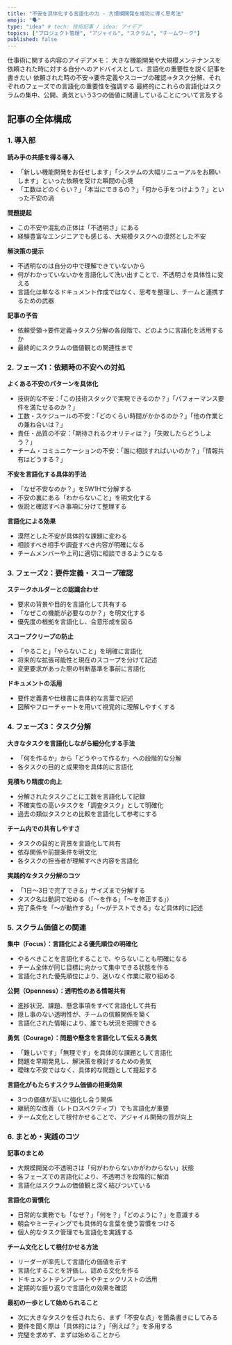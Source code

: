 ```yaml
---
title: "不安を具体化する言語化の力 - 大規模開発を成功に導く思考法"
emoji: "🗣️"
type: "idea" # tech: 技術記事 / idea: アイデア
topics: ["プロジェクト管理", "アジャイル", "スクラム", "チームワーク"]
published: false
---
```


仕事術に関する内容のアイデアメモ：
大きな機能開発や大規模メンテナンスを依頼された時に対する自分へのアドバイスとして、言語化の重要性を説く記事を書きたい
依頼された時の不安→要件定義やスコープの確認→タスク分解、それぞれのフェーズでの言語化の重要性を強調する
最終的にこれらの言語化はスクラムの集中、公開、勇気という3つの価値に関連していることについて言及する

## 記事の全体構成

### 1. 導入部
**読み手の共感を得る導入**
- 「新しい機能開発をお任せします」「システムの大幅リニューアルをお願いします」といった依頼を受けた瞬間の心境
- 「工数はどのくらい？」「本当にできるの？」「何から手をつけよう？」といった不安の渦

**問題提起**
- この不安や混乱の正体は「不透明さ」にある
- 経験豊富なエンジニアでも感じる、大規模タスクへの漠然とした不安

**解決策の提示**
- 不透明なのは自分の中で理解できていないから
- 何がわかっていないかを言語化して洗い出すことで、不透明さを具体性に変える
- 言語化は単なるドキュメント作成ではなく、思考を整理し、チームと連携するための武器

**記事の予告**
- 依頼受領→要件定義→タスク分解の各段階で、どのように言語化を活用するか
- 最終的にスクラムの価値観との関連性まで

### 2. フェーズ1：依頼時の不安への対処
**よくある不安のパターンを具体化**
- 技術的な不安：「この技術スタックで実現できるのか？」「パフォーマンス要件を満たせるのか？」
- 工数・スケジュールの不安：「どのくらい時間がかかるのか？」「他の作業との兼ね合いは？」
- 責任・品質の不安：「期待されるクオリティは？」「失敗したらどうしよう？」
- チーム・コミュニケーションの不安：「誰に相談すればいいのか？」「情報共有はどうする？」

**不安を言語化する具体的手法**
- 「なぜ不安なのか？」を5W1Hで分解する
- 不安の裏にある「わからないこと」を明文化する
- 仮説と確認すべき事項に分けて整理する

**言語化による効果**
- 漠然とした不安が具体的な課題に変わる
- 相談すべき相手や調査すべき内容が明確になる
- チームメンバーや上司に適切に相談できるようになる

### 3. フェーズ2：要件定義・スコープ確認
**ステークホルダーとの認識合わせ**
- 要求の背景や目的を言語化して共有する
- 「なぜこの機能が必要なのか？」を明文化する
- 優先度の根拠を言語化し、合意形成を図る

**スコープクリープの防止**
- 「やること」「やらないこと」を明確に言語化
- 将来的な拡張可能性と現在のスコープを分けて記述
- 変更要求があった際の判断基準を事前に言語化

**ドキュメントの活用**
- 要件定義書や仕様書に具体的な言葉で記述
- 図解やフローチャートを用いて視覚的に理解しやすくする

### 4. フェーズ3：タスク分解
**大きなタスクを言語化しながら細分化する手法**
- 「何を作るか」から「どうやって作るか」への段階的な分解
- 各タスクの目的と成果物を具体的に言語化

**見積もり精度の向上**
- 分解されたタスクごとに工数を言語化して記録
- 不確実性の高いタスクを「調査タスク」として明確化
- 過去の類似タスクとの比較を言語化して参考にする

**チーム内での共有しやすさ**
- タスクの目的と背景を言語化して共有
- 依存関係や前提条件を明文化
- 各タスクの担当者が理解すべき内容を言語化

**実践的なタスク分解のコツ**
- 「1日〜3日で完了できる」サイズまで分解する
- タスク名は動詞で始める（「〜を作る」「〜を修正する」）
- 完了条件を「〜が動作する」「〜がテストできる」など具体的に記述

### 5. スクラム価値との関連
**集中（Focus）：言語化による優先順位の明確化**
- やるべきことを言語化することで、やらないことも明確になる
- チーム全体が同じ目標に向かって集中できる状態を作る
- 言語化された優先順位により、迷いなく作業に取り組める

**公開（Openness）：透明性のある情報共有**
- 進捗状況、課題、懸念事項をすべて言語化して共有
- 隠し事のない透明性が、チームの信頼関係を築く
- 言語化された情報により、誰でも状況を把握できる

**勇気（Courage）：問題や懸念を言語化して伝える勇気**
- 「難しいです」「無理です」を具体的な課題として言語化
- 問題を早期発見し、解決策を検討するための勇気
- 曖昧な不安ではなく、具体的な問題として提起する

**言語化がもたらすスクラム価値の相乗効果**
- 3つの価値が互いに強化し合う関係
- 継続的な改善（レトロスペクティブ）でも言語化が重要
- チーム文化として根付かせることで、アジャイル開発の質が向上

### 6. まとめ・実践のコツ
**記事のまとめ**
- 大規模開発の不透明さは「何がわからないかがわからない」状態
- 各フェーズでの言語化により、不透明さを段階的に解消
- 言語化はスクラムの価値観と深く結びついている

**言語化の習慣化**
- 日常的な業務でも「なぜ？」「何を？」「どのように？」を意識する
- 朝会やミーティングでも具体的な言葉を使う習慣をつける
- 個人的なタスク管理でも言語化を実践する

**チーム文化として根付かせる方法**
- リーダーが率先して言語化の価値を示す
- 言語化することを評価し、認める文化を作る
- ドキュメントテンプレートやチェックリストの活用
- 定期的な振り返りで言語化の効果を確認

**最初の一歩として始められること**
- 次に大きなタスクを任されたら、まず「不安な点」を箇条書きにしてみる
- 要件を聞く際は「具体的には？」「例えば？」を多用する
- 完璧を求めず、まずは始めることから
